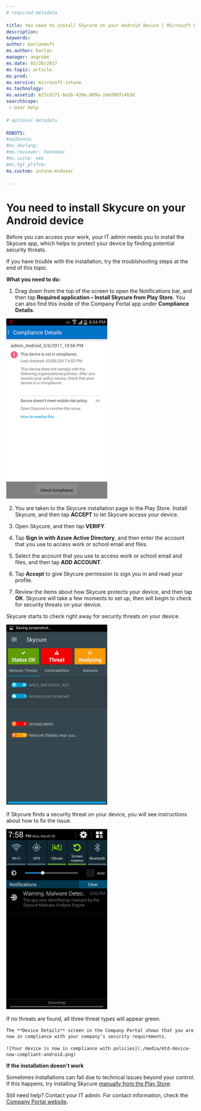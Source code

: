 ```yaml
---
# required metadata

title: You need to install Skycure on your Android device | Microsoft Docs
description: 
keywords:
author: barlanmsft
ms.author: barlan
manager: angrobe
ms.date: 03/28/2017
ms.topic: article
ms.prod:
ms.service: microsoft-intune
ms.technology:
ms.assetid: 627cd171-6e1b-439e-809a-2e6f007c4b3d
searchScope:
 - User help

# optional metadata

ROBOTS:  
#audience:
#ms.devlang:
#ms.reviewer: heenamac
#ms.suite: ems
#ms.tgt_pltfrm:
ms.custom: intune-enduser

---
```


# You need to install Skycure on your Android device

Before you can access your work, your IT admin needs you to install the Skycure app, which helps to protect your device by finding potential security threats.

If you have trouble with the installation, try the troublshooting steps at the end of this topic.

**What you need to do:**

1. Drag down from the top of the screen to open the Notifications bar, and then tap **Required application – Install Skycure from Play Store**. You can also find this inside of the Company Portal app under __Compliance Details__.

  ![The compliance details page on an Android device. The device is not in compliance, with a message at the bottom of the Company Portal page that says the device doesn't meet the mobile risk policy, and that Skycure must be opened to resolve the issue.](./media/skycure-resolves-compliance-android.png)

2. You are taken to the Skycure installation page in the Play Store. Install Skycure, and then tap **ACCEPT** to let Skycure access your device.

3. Open Skycure, and then tap **VERIFY**.

4. Tap **Sign in with Azure Active Directory**, and then enter the account that you use to access work or school email and files.

5. Select the account that you use to access work or school email and files, and then tap **ADD ACCOUNT**.

6. Tap **Accept** to give Skycure permission to sign you in and read your profile.

7. Review the items about how Skycure protects your device, and then tap **OK**. Skycure will take a few moments to set up, then will begin to check for security threats on your device.

  Skycure starts to check right away for security threats on your device.

  ![Skycure is analyzing your device for security threats.](./media/skycure-scan-in-progress-android.png)

  If Skycure finds a security threat on your device, you will see instructions about how to fix the issue.

  ![Skycure found a security threat.](./media/skycure-found-a-threat-android.png)

  If no threats are found, all three threat types will appear green.

	The **Device Details** screen in the Company Portal shows that you are now in compliance with your company’s security requirements.

	![Your device is now in compliance with policies](./media/mtd-device-now-compliant-android.png)

**If the installation doesn't work**

Sometimes installations can fail due to technical issues beyond your control. If this happens, try installing Skycure [manually from the Play Store](https://play.google.com/store/apps/details?id=com.skycure.skycure).

Still need help? Contact your IT admin. For contact information, check the [Company Portal website](http://portal.manage.microsoft.com).
